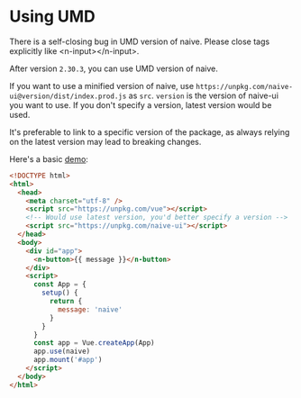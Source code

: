 # Using UMD

<n-alert title="Warning" type="warning" :bordered="false">
  There is a self-closing bug in UMD version of naive. Please close tags explicitly like <n-text code>&lt;n-input>&lt;/n-input></n-text>.
</n-alert>

After version `2.30.3`, you can use UMD version of naive.

If you want to use a minified version of naive, use `https://unpkg.com/naive-ui@version/dist/index.prod.js` as `src`. `version` is the version of naive-ui you want to use. If you don't specify a version, latest version would be used.

It's preferable to link to a specific version of the package, as always relying on the latest version may lead to breaking changes.

Here's a basic [demo](https://jsbin.com/saxubitaki/1/edit?html,output):

```html
<!DOCTYPE html>
<html>
  <head>
    <meta charset="utf-8" />
    <script src="https://unpkg.com/vue"></script>
    <!-- Would use latest version, you'd better specify a version -->
    <script src="https://unpkg.com/naive-ui"></script>
  </head>
  <body>
    <div id="app">
      <n-button>{{ message }}</n-button>
    </div>
    <script>
      const App = {
        setup() {
          return {
            message: 'naive'
          }
        }
      }
      const app = Vue.createApp(App)
      app.use(naive)
      app.mount('#app')
    </script>
  </body>
</html>
```
